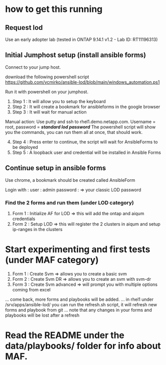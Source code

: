 # how to get this running

## Request lod

Use an early adopter lab (tested in ONTAP 9.14.1 v1.2 - Lab ID: RT11196313)

## Initial Jumphost setup (install ansible forms)

Connect to your jump host.

download the following powershell script 
https://github.com/vcmirko/ansible-lod/blob/main/windows_automation.ps1

Run it with powershell on your jumphost.

1. Step 1 : It will allow you to setup the keyboard
2. Step 2 : It will create a bookmark for ansibleforms in the google browser
3. Step 3 : It will wait for manual action

Manual action: Use putty and ssh to rhel1.demo.netapp.com.
Username = root, password = ***standard lod password***
The powershell script will show you the commands, you can run them all at once, that should work.

4. Step 4 : Press enter to continue, the script will wait for AnsibleForms to be deployed
5. Step 5 : A loopback user and credential will be installed in Ansible Forms

## Continue setup in ansible forms

Use chrome, a bookmark should be created called AnsibleForm  

Login with :
user : admin
password : => your classic LOD password

### Find the 2 forms and run them (under LOD category)

1. Form 1 : Initialize AF for LOD => this will add the ontap and aiqum credentials
2. Form 2 : Setup LOD => this will register the 2 clusters in aiqum and setup ip-ranges in the clusters

# Start experimenting and first tests (under MAF category)

1. Form 1 : Create Svm => allows you to create a basic svm
2. Form 2 : Create Svm DR => allows you to create an svm with svm-dr
3. Form 3 : Create Svm advanced => will prompt you with multiple options coming from excel

... come back, more forms and playbooks will be added.
... in rhel1 under /srv/apps/ansible-lod/ you can run the refresh.sh script, it will refresh new forms and playbook from git
... note that any changes in your forms and playbooks will be lost after a refresh

# Read the README under the data/playbooks/ folder for info about MAF.
